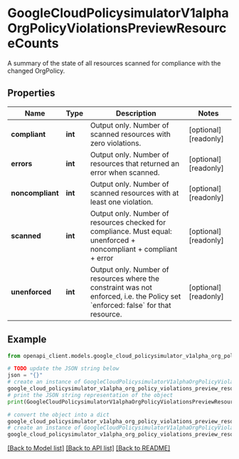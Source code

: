 # GoogleCloudPolicysimulatorV1alphaOrgPolicyViolationsPreviewResourceCounts

A summary of the state of all resources scanned for compliance with the changed OrgPolicy.

## Properties

Name | Type | Description | Notes
------------ | ------------- | ------------- | -------------
**compliant** | **int** | Output only. Number of scanned resources with zero violations. | [optional] [readonly] 
**errors** | **int** | Output only. Number of resources that returned an error when scanned. | [optional] [readonly] 
**noncompliant** | **int** | Output only. Number of scanned resources with at least one violation. | [optional] [readonly] 
**scanned** | **int** | Output only. Number of resources checked for compliance. Must equal: unenforced + noncompliant + compliant + error | [optional] [readonly] 
**unenforced** | **int** | Output only. Number of resources where the constraint was not enforced, i.e. the Policy set &#x60;enforced: false&#x60; for that resource. | [optional] [readonly] 

## Example

```python
from openapi_client.models.google_cloud_policysimulator_v1alpha_org_policy_violations_preview_resource_counts import GoogleCloudPolicysimulatorV1alphaOrgPolicyViolationsPreviewResourceCounts

# TODO update the JSON string below
json = "{}"
# create an instance of GoogleCloudPolicysimulatorV1alphaOrgPolicyViolationsPreviewResourceCounts from a JSON string
google_cloud_policysimulator_v1alpha_org_policy_violations_preview_resource_counts_instance = GoogleCloudPolicysimulatorV1alphaOrgPolicyViolationsPreviewResourceCounts.from_json(json)
# print the JSON string representation of the object
print(GoogleCloudPolicysimulatorV1alphaOrgPolicyViolationsPreviewResourceCounts.to_json())

# convert the object into a dict
google_cloud_policysimulator_v1alpha_org_policy_violations_preview_resource_counts_dict = google_cloud_policysimulator_v1alpha_org_policy_violations_preview_resource_counts_instance.to_dict()
# create an instance of GoogleCloudPolicysimulatorV1alphaOrgPolicyViolationsPreviewResourceCounts from a dict
google_cloud_policysimulator_v1alpha_org_policy_violations_preview_resource_counts_from_dict = GoogleCloudPolicysimulatorV1alphaOrgPolicyViolationsPreviewResourceCounts.from_dict(google_cloud_policysimulator_v1alpha_org_policy_violations_preview_resource_counts_dict)
```
[[Back to Model list]](../README.md#documentation-for-models) [[Back to API list]](../README.md#documentation-for-api-endpoints) [[Back to README]](../README.md)


